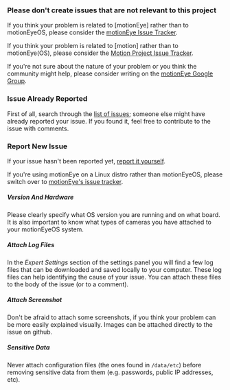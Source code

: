 ### Please don't create issues that are not relevant to this project

If you think your problem is related to [motionEye] rather than to motionEyeOS, please consider the [motionEye Issue Tracker](https://github.com/ccrisan/motioneye/issues).

If you think your problem is related to [motion] rather than to motionEye(OS), please consider the [Motion Project Issue Tracker](https://github.com/Motion-Project/motion/issues).

If you're not sure about the nature of your problem or you think the community might help, please consider writing on the [motionEye Google Group](https://groups.google.com/forum/#!forum/motioneye).

### Issue Already Reported
First of all, search through the [list of issues](https://github.com/ccrisan/motioneyeos/issues); someone else might have already reported your issue. If you found it, feel free to contribute to the issue with comments.

### Report New Issue
If your issue hasn't been reported yet, [report it yourself](https://github.com/ccrisan/motioneyeos/issues/new).

If you're using motionEye on a Linux distro rather than motionEyeOS, please switch over to [motionEye's issue tracker](https://github.com/ccrisan/motioneye/issues/).

##### Version And Hardware
Please clearly specify what OS version you are running and on what board. It is also important to know what types of cameras you have attached to your motionEyeOS system.

##### Attach Log Files
In the *Expert Settings* section of the settings panel you will find a few log files that can be downloaded and saved locally to your computer. These log files can help identifying the cause of your issue. You can attach these files to the body of the issue (or to a comment).

##### Attach Screenshot
Don't be afraid to attach some screenshots, if you think your problem can be more easily explained visually. Images can be attached directly to the issue on github.

##### Sensitive Data
Never attach configuration files (the ones found in `/data/etc`) before removing sensitive data from them (e.g. passwords, public IP addresses, etc).
